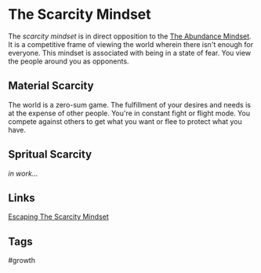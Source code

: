 # The Scarcity Mindset
The *scarcity mindset* is in direct opposition to the [The Abundance Mindset](../202308040125/README.md). It is a competitive frame of viewing the world wherein there isn't enough for everyone. This mindset is associated with being in a state of fear. You view the people around you as opponents.  

## Material Scarcity
The world is a zero-sum game. The fulfillment of your desires and needs is at the expense of other people. You're in constant fight or flight mode. You compete against others to get what you want or flee to protect what you have.  

## Spritual Scarcity
*in work...*

## Links
[Escaping The Scarcity Mindset](../202308041621/README.md)

## Tags
#growth
